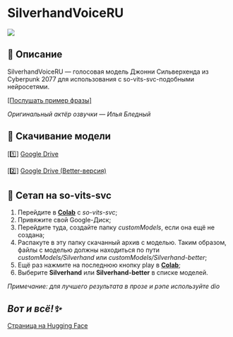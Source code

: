 # SilverhandVoiceRU
![](https://komarev.com/ghpvc/?username=Zettyyy)
## 📜 Описание
SilverhandVoiceRU — голосовая модель Джонни Сильверхенда из Cyberpunk 2077 для использования с so-vits-svc-подобными нейросетями.

[[Послушать пример фразы]](https://github.com/Zettyyy/SilverhandVoiceRU/raw/main/example.mp3)

*Оригинальный актёр озвучки — Илья Бледный*
## 📩 Скачивание модели
[1️⃣] [Google Drive](https://drive.google.com/uc?export=view&id=1kDfZfGPU2XV0ObNyAQfbUqysNa2zjSwv)

[2️⃣] [Google Drive (Better-версия)](https://drive.google.com/uc?export=view&id=1l9i8HoLsfb4F2jAE5hwe_3GK7wHrknry)
## 🔧 Сетап на so-vits-svc
1. Перейдите в [**Colab**](https://colab.research.google.com/drive/1o1gtZ5djnuYjFhAPx06CZyESkW9Ofk9P) с *so-vits-svc*;
2. Привяжите свой Google-Диск;
3. Перейдите туда, создайте папку *customModels*, если она ещё не создана;
4. Распакуте в эту папку скачанный архив с моделью. Таким образом, файлы с моделью должны находиться по пути *customModels/Silverhand* или *customModels/Silverhand-better*;
5. Ещё раз нажмите на последнюю кнопку play в [**Colab**](https://colab.research.google.com/drive/1o1gtZ5djnuYjFhAPx06CZyESkW9Ofk9P);
6. Выберите **Silverhand** или **Silverhand-better** в списке моделей.

*Примечание: для лучшего результата в прозе и рэпе используйте dio*
## *Вот и всё!✨*
[Страница на Hugging Face](https://huggingface.co/Zettyyy/so-vits-svc-Cyberpunk2077-RU)
